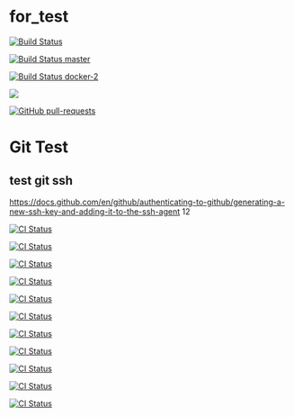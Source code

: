 # for_test
[![Build Status](https://travis-ci.com/Otus-DevOps-2020-05/Ingvar78_infra.svg?branch=master)](https://travis-ci.com/Otus-DevOps-2020-05/Ingvar78_infra)

[![Build Status master](https://travis-ci.com/Otus-DevOps-2020-05/Ingvar78_microservices.svg?branch=master)](https://travis-ci.com/Otus-DevOps-2020-05/Ingvar78_microservices)

[![Build Status docker-2](https://travis-ci.com/Otus-DevOps-2020-05/Ingvar78_microservices.svg?branch=docker-2)](https://travis-ci.com/Otus-DevOps-2020-05/Ingvar78_microservices)

<a href="https://github.com/Otus-DevOps-2020-05/Ingvar78_infra" alt="Activity">        <img src="https://img.shields.io/github/commit-activity/m/badges/shields" /></a>

[![GitHub pull-requests](https://img.shields.io/github/issues-pr/Naereen/StrapDown.js.svg)](https://github.com/Otus-DevOps-2020-05/Ingvar78_infra/pull/)

<h1> Git Test  </h1>
<h2> test git ssh </h2>

https://docs.github.com/en/github/authenticating-to-github/generating-a-new-ssh-key-and-adding-it-to-the-ssh-agent
12


[![CI Status](https://github.com/sebastianbergmann/phpunit/workflows/CI/badge.svg?branch=master)](https://github.com/Otus-DevOps-2020-05/Ingvar78_infra/tree/master)

[![CI Status](https://github.com/sebastianbergmann/phpunit/workflows/CI/badge.svg?branch=play-travis)](https://github.com/Otus-DevOps-2020-05/Ingvar78_infra/tree/play-travis)

[![CI Status](https://github.com/sebastianbergmann/phpunit/workflows/CI/badge.svg?branch=cloud-bastion)](https://github.com/Otus-DevOps-2020-05/Ingvar78_infra)

[![CI Status](https://github.com/sebastianbergmann/phpunit/workflows/CI/badge.svg?branch=cloud-testapp)](https://github.com/Otus-DevOps-2020-05/Ingvar78_infra)

[![CI Status](https://github.com/sebastianbergmann/phpunit/workflows/CI/badge.svg?branch=packer-base)](https://github.com/Otus-DevOps-2020-05/Ingvar78_infra)

[![CI Status](https://github.com/sebastianbergmann/phpunit/workflows/CI/badge.svg?branch=terraform-1)](https://github.com/Otus-DevOps-2020-05/Ingvar78_infra)

[![CI Status](https://github.com/sebastianbergmann/phpunit/workflows/CI/badge.svg?branch=terraform-2)](https://github.com/Otus-DevOps-2020-05/Ingvar78_infra)


[![CI Status](https://github.com/sebastianbergmann/phpunit/workflows/CI/badge.svg?branch=ansible-1)](https://github.com/Otus-DevOps-2020-05/Ingvar78_infra)

[![CI Status](https://github.com/sebastianbergmann/phpunit/workflows/CI/badge.svg?branch=ansible-2)](https://github.com/Otus-DevOps-2020-05/Ingvar78_infra)

[![CI Status](https://github.com/sebastianbergmann/phpunit/workflows/CI/badge.svg?branch=ansible-3)](https://github.com/Otus-DevOps-2020-05/Ingvar78_infra)

[![CI Status](https://github.com/sebastianbergmann/phpunit/workflows/CI/badge.svg?branch=ansible-4)](https://github.com/Otus-DevOps-2020-05/Ingvar78_infra)
